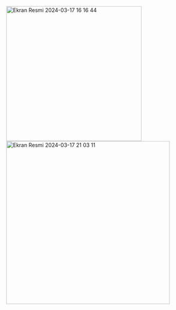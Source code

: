 <img width="360" alt="Ekran Resmi 2024-03-17 16 16 44" src="https://github.com/seymanurks/ToDo/assets/100444600/21ecfb1c-3d9c-4452-96be-ff41a7014e72">

<img width="435" alt="Ekran Resmi 2024-03-17 21 03 11" src="https://github.com/seymanurks/ToDo/assets/100444600/70b145e4-c332-4995-9593-25ecc27bcb87">
